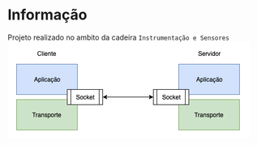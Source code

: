 # Informação
Projeto realizado no ambito da cadeira `Instrumentação e Sensores`
![Sockets](https://github.com/m3adn/Projeto-Redes-JAVA/blob/master/code/img/socket-transport-application.png)